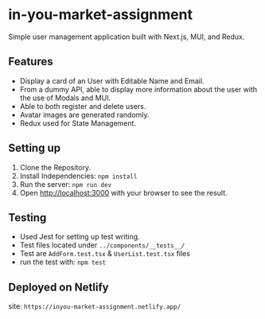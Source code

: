 # in-you-market-assignment

Simple user management application built with Next.js, MUI, and Redux.

## Features

- Display a card of an User with Editable Name and Email.
- From a dummy API, able to display more information about the user with the use of Modals and MUI.
- Able to both register and delete users.
- Avatar images are generated randomly.
- Redux used for State Management.

## Setting up

1. Clone the Repository.
2. Install Independencies: `npm install`
3. Run the server: `npm run dev`
4. Open [http://localhost:3000](http://localhost:3000) with your browser to see the result.

## Testing

- Used Jest for setting up test writing.
- Test files located under `../components/__tests__/`
- Test are `AddForm.test.tsx` & `UserList.test.tsx` files
- run the test with: `npm test`

## Deployed on Netlify

site: `https://inyou-market-assignment.netlify.app/`
